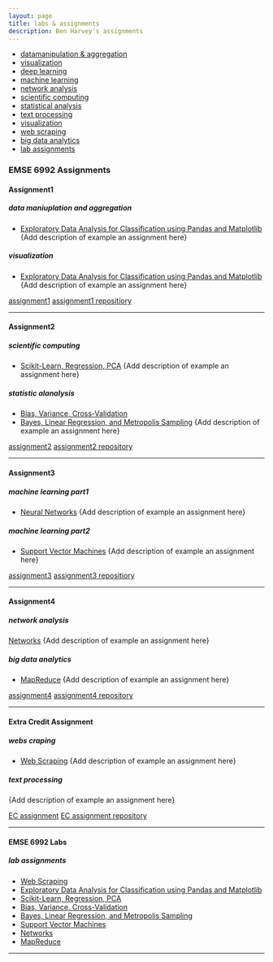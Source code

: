 ```yaml
---
layout: page
title: labs & assignments
description: Ben Harvey's assignments
---
```



<div class="navbar">
    <div class="navbar-inner">
        <ul class="nav">
            <li><a href="#datamanipulationandaggregation">datamanipulation & aggregation</a></li>
            <li><a href="#visualization">visualization</a></li>
            <li><a href="#deeplearning">deep learning</a></li>
            <li><a href="#machinelearning">machine learning</a></li>
            <li><a href="#networkanalysis">network analysis</a></li>
            <li><a href="#scientificcomputing">scientific computing</a></li>
            <li><a href="#statisticalanalysis">statistical analysis</a></li>
            <li><a href="#textprocessing">text processing</a></li>
            <li><a href="#visualization">visualization</a></li>
            <li><a href="#webscraping">web scraping</a></li>
            <li><a href="#bigdataanalytics">big data analytics</a></li>
            <li><a href="#labassignments">lab assignments</a></li>
        </ul>
    </div>
</div>


### EMSE 6992 Assignments
####  <a name="Assignment1"></a>Assignment1
##### <a name="datamanipulationandaggregation"></a>data maniuplation and aggregation
* [Exploratory Data Analysis for Classification using Pandas and Matplotlib](https://github.com/bsharvey/EMSEDataAnalytics/blob/master/EMSE6992_Labs/lab3/lab3full.ipynb)
{Add description of example an assignment here}


##### <a name="visualization"></a>visualization
* [Exploratory Data Analysis for Classification using Pandas and Matplotlib](https://github.com/bsharvey/EMSEDataAnalytics/blob/master/EMSE6992_Labs/lab3/lab3full.ipynb)
{Add description of example an assignment here}

[assignment1](http://groups.google.com/group/Rqtl-disc)
[assignment1 repositiory](http://groups.google.com/group/Rqtl-disc)

---


####  <a name="Assignment2"></a>Assignment2
##### <a name="scientificcomputing"></a>scientific computing
* [Scikit-Learn, Regression, PCA](https://github.com/bsharvey/EMSEDataAnalytics/blob/master/EMSE6992_Labs/lab4/Lab4full.ipynb)
{Add description of example an assignment here}


##### <a name="statisticalanalysis"></a>statistic alanalysis
* [Bias, Variance, Cross-Validation](https://github.com/bsharvey/EMSEDataAnalytics/blob/master/EMSE6992_Labs/lab5/Lab5.ipynb)
* [Bayes, Linear Regression, and Metropolis Sampling](https://github.com/bsharvey/EMSEDataAnalytics/tree/master/EMSE6992_Labs/lab6)
{Add description of example an assignment here}

[assignment2](http://groups.google.com/group/Rqtl-disc)
[assignment2 repository](http://groups.google.com/group/Rqtl-disc)

---


####  <a name="Assignment3"></a>Assignment3
##### <a name="deeplearning"></a>machine learning part1
* [Neural Networks](https://github.com/bsharvey/EMSEDataAnalytics/blob/master/EMSE6992_Labs/lab10/Lab_10.ipynb)
{Add description of example an assignment here}


##### <a name="machinelearning"></a>machine learning part2
* [Support Vector Machines](https://github.com/bsharvey/EMSEDataAnalytics/blob/master/EMSE6992_Labs/lab10/Lab_10.ipynb)
{Add description of example an assignment here}

[assignment3](http://groups.google.com/group/Rqtl-disc)
[assignment3 repositiory](http://groups.google.com/group/Rqtl-disc)

---


####  <a name="Assignment4"></a>Assignment4
##### <a name="networkanalysis"></a>network analysis
[Networks](https://github.com/bsharvey/EMSEDataAnalytics/blob/master/EMSE6992_Labs/lab9/lab_9_with_answers.ipynb)
{Add description of example an assignment here}


##### <a name="bigdataanalytics"></a>big data analytics
* [MapReduce](https://github.com/bsharvey/EMSEDataAnalytics/blob/master/EMSE6992_Labs/lab8/lab8_mapreduce.ipynb)
{Add description of example an assignment here}

[assignment4](http://groups.google.com/group/Rqtl-disc)
[assignment4 repository](http://groups.google.com/group/Rqtl-disc)

---

####  <a name="ExtraCredit"></a>Extra Credit Assignment
##### <a name="webscraping"></a>webs craping
* [Web Scraping](https://github.com/cs109/content/tree/master/labs/lab2)
{Add description of example an assignment here}


##### <a name="textprocessing"></a>text processing
{Add description of example an assignment here}

[EC assignment](http://groups.google.com/group/Rqtl-disc)
[EC assignment repository](http://groups.google.com/group/Rqtl-disc)

---

#### EMSE 6992 Labs
##### <a name="labassignments"></a>lab assignments

* [Web Scraping](https://github.com/cs109/content/tree/master/labs/lab2)
* [Exploratory Data Analysis for Classification using Pandas and Matplotlib](https://github.com/bsharvey/EMSEDataAnalytics/blob/master/EMSE6992_Labs/lab3/lab3full.ipynb)
* [Scikit-Learn, Regression, PCA](https://github.com/bsharvey/EMSEDataAnalytics/blob/master/EMSE6992_Labs/lab4/Lab4full.ipynb)
* [Bias, Variance, Cross-Validation](https://github.com/bsharvey/EMSEDataAnalytics/blob/master/EMSE6992_Labs/lab5/Lab5.ipynb)
* [Bayes, Linear Regression, and Metropolis Sampling](https://github.com/bsharvey/EMSEDataAnalytics/tree/master/EMSE6992_Labs/lab6)
* [Support Vector Machines](https://github.com/bsharvey/EMSEDataAnalytics/blob/master/EMSE6992_Labs/lab10/Lab_10.ipynb)
* [Networks](https://github.com/bsharvey/EMSEDataAnalytics/blob/master/EMSE6992_Labs/lab9/lab_9_with_answers.ipynb)
* [MapReduce](https://github.com/bsharvey/EMSEDataAnalytics/blob/master/EMSE6992_Labs/lab8/lab8_mapreduce.ipynb)



---
